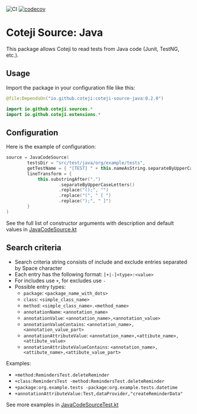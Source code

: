 ![CI](https://github.com/coteji/coteji-source-java/workflows/CI/badge.svg?branch=master)
[![codecov](https://codecov.io/gh/coteji/coteji-source-java/branch/master/graph/badge.svg?token=ednaZwnuer)](https://codecov.io/gh/coteji/coteji-source-java)

# Coteji Source: Java

This package allows Coteji to read tests from Java code (Junit, TestNG, etc.).

## Usage

Import the package in your configuration file like this:

```kotlin
@file:DependsOn("io.github.coteji:coteji-source-java:0.2.0")

import io.github.coteji.sources.*
import io.github.coteji.extensions.*
```

## Configuration

Here is the example of configuration:

```kotlin
source = JavaCodeSource(
        testsDir = "src/test/java/org/example/tests",
        getTestName = { "[TEST] " + this.nameAsString.separateByUpperCaseLetters() },
        lineTransform = {
            this.substringAfter(".")
                    .separateByUpperCaseLetters()
                    .replace("();", "")
                    .replace("(", " [ ")
                    .replace(");", " ]")
        }
)
```

See the full list of constructor arguments with description and default values
in [JavaCodeSource.kt](src/main/kotlin/io/github/coteji/sources/JavaCodeSource.kt)

## Search criteria

- Search criteria string consists of include and exclude entries separated by Space character
- Each entry has the following format: ```[+|-]<type>:<value>```
- For includes use `+`, for excludes use `-`
- Possible entry types:
  - `package`: `<package_name_with_dots>`
  - `class`: `<simple_class_name>`
  - `method`: `<simple_class_name>.<method_name>`
  - `annotationName`: `<annotation_name>`
  - `annotationValue`: `<annotation_name>,<annotation_value>`
  - `annotationValueContains`: `<annotation_name>,<annotation_value_part>`
  - `annotationAttributeValue`: `<annotation_name>,<attibute_name>,<attibute_value>`
  - `annotationAttributeValueContains`: `<annotation_name>,<attibute_name>,<attibute_value_part>`

Examples:
  - `+method:RemindersTest.deleteReminder`
  - `+class:RemindersTest -method:RemindersTest.deleteReminder`
  - `+package:org.example.tests -package:org.example.tests.datetime`
  - `+annotationAttributeValue:Test,dataProvider,"createReminderData"`

See more examples in [JavaCodeSourceTest.kt](src/test/kotlin/io/github/coteji/tests/JavaCodeSourceTest.kt)
